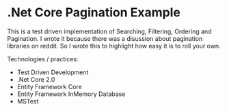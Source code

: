 # .Net Core Pagination Example

This is a test driven implementation of Searching, Filtering, Ordering and Pagination. I wrote it because there was a disussion about  pagination libraries on reddit. So I wrote this to highlight how easy it is to roll your own.

Technologies / practices:
* Test Driven Development
* .Net Core 2.0
* Entity Framework Core
* Entity Framework InMemory Database
* MSTest

